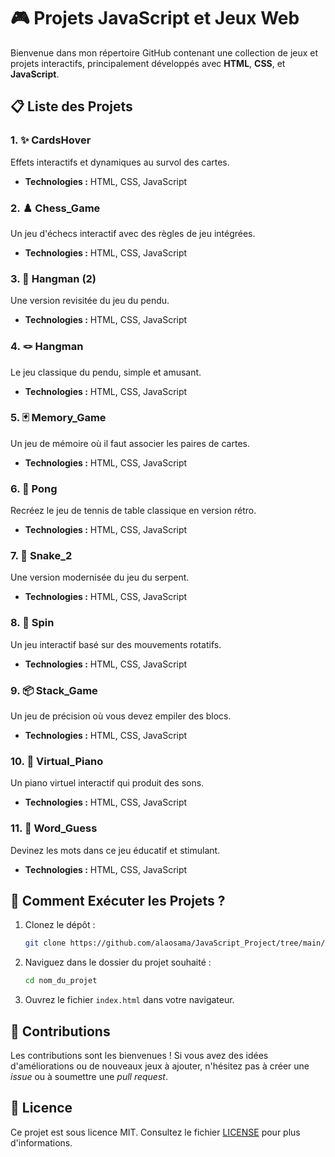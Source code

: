 # 🎮 Projets JavaScript et Jeux Web

Bienvenue dans mon répertoire GitHub contenant une collection de jeux et projets interactifs, principalement développés avec **HTML**, **CSS**, et **JavaScript**.

## 📋 Liste des Projets

### 1. **✨ CardsHover**
Effets interactifs et dynamiques au survol des cartes.
- **Technologies :** HTML, CSS, JavaScript

### 2. **♟️ Chess_Game**
Un jeu d'échecs interactif avec des règles de jeu intégrées.
- **Technologies :** HTML, CSS, JavaScript

### 3. **🎯 Hangman (2)**
Une version revisitée du jeu du pendu.
- **Technologies :** HTML, CSS, JavaScript

### 4. **🪢 Hangman**
Le jeu classique du pendu, simple et amusant.
- **Technologies :** HTML, CSS, JavaScript

### 5. **🃏 Memory_Game**
Un jeu de mémoire où il faut associer les paires de cartes.
- **Technologies :** HTML, CSS, JavaScript

### 6. **🏓 Pong**
Recréez le jeu de tennis de table classique en version rétro.
- **Technologies :** HTML, CSS, JavaScript

### 7. **🐍 Snake_2**
Une version modernisée du jeu du serpent.
- **Technologies :** HTML, CSS, JavaScript

### 8. **🔄 Spin**
Un jeu interactif basé sur des mouvements rotatifs.
- **Technologies :** HTML, CSS, JavaScript

### 9. **📦 Stack_Game**
Un jeu de précision où vous devez empiler des blocs.
- **Technologies :** HTML, CSS, JavaScript

### 10. **🎹 Virtual_Piano**
Un piano virtuel interactif qui produit des sons.
- **Technologies :** HTML, CSS, JavaScript

### 11. **📝 Word_Guess**
Devinez les mots dans ce jeu éducatif et stimulant.
- **Technologies :** HTML, CSS, JavaScript

## 🚀 Comment Exécuter les Projets ?
1. Clonez le dépôt :
   ```bash
   git clone https://github.com/alaosama/JavaScript_Project/tree/main/My-Game.git
   ```
2. Naviguez dans le dossier du projet souhaité :
   ```bash
   cd nom_du_projet
   ```
3. Ouvrez le fichier `index.html` dans votre navigateur.

## 🤝 Contributions
Les contributions sont les bienvenues ! Si vous avez des idées d'améliorations ou de nouveaux jeux à ajouter, n'hésitez pas à créer une *issue* ou à soumettre une *pull request*.

## 📜 Licence
Ce projet est sous licence MIT. Consultez le fichier [LICENSE](LICENSE) pour plus d'informations.
